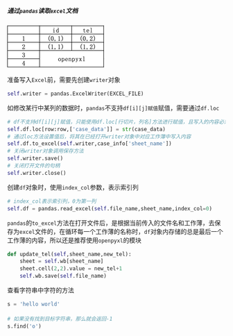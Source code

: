 ##### 通过`pandas`读取`excel`文档

![image-20190331201652720](./image-20190331201652720.png)

准备写入`Excel`前，需要先创建`writer`对象

```python
self.writer = pandas.ExcelWriter(EXCEL_FILE)
```

如修改某行中某列的数据时，`pandas`不支持`df[i][j]赋值`赋值，需要通过`df.loc`

```python
# df不支持df[i][j]赋值，只能使用df.loc[行切片，列名]方法进行赋值，且写入的内容必须是字符串类型
self.df.loc[row:row,['case_data']] = str(case_data)
# 通过loc方法设置值后，将其在已经打开writer对象中对应工作簿中写入内容
self.df.to_excel(self.writer,case_info['sheet_name'])
# 关闭writer对象调用保存方法
self.writer.save()
# 关闭打开文件的句柄
self.writer.close()
```





创建`df`对象时，使用`index_col`参数，表示索引列

```python
# index_col表示索引列，0为第一列
self.df = pandas.read_excel(self.file_name,sheet_name,index_col=0)
```





`pandas`的`to_excel`方法在打开文件后，是根据当前传入的文件名和工作薄，去保存为`excel`文件的，在循环每一个工作薄的名称时，`df`对象内存储的总是最后一个工作薄的内容，所以还是推荐使用`openpyxl`的模块

```python
def update_tel(self,sheet_name,new_tel):
	sheet = self.wb[sheet_name]
	sheet.cell(2,2).value = new_tel+1
	self.wb.save(self.file_name)
```





查看字符串中字符的方法

```python
s = 'hello world'

# 如果没有找到目标字符串，那么就会返回-1
s.find('o')
```